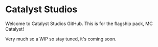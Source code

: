 # Catalyst Studios

Welcome to Catalyst Studios GitHub. This is for the flagship pack, MC Catalyst!

Very much so a WIP so stay tuned, it's coming soon.
